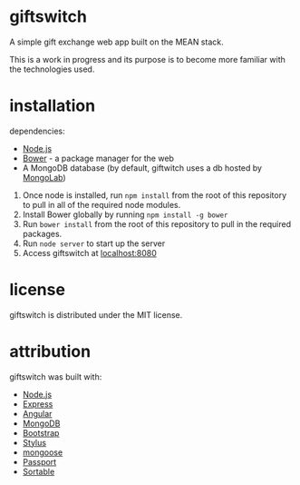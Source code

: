 # giftswitch
A simple gift exchange web app built on the MEAN stack.

This is a work in progress and its purpose is to become more familiar with the technologies used.

# installation
dependencies:

* [Node.js](http://www.nodejs.org)
* [Bower](http://www.bower.io) - a package manager for the web
* A MongoDB database (by default, giftwitch uses a db hosted by [MongoLab](http://www.mongolab.com))

1. Once node is installed, run `npm install` from the root of this repository to pull in all of the required node modules.
2. Install Bower globally by running `npm install -g bower`
3. Run `bower install` from the root of this repository to pull in the required packages.
4. Run `node server` to start up the server
5. Access giftswitch at [localhost:8080](http://localhost:8080)


# license
giftswitch is distributed under the MIT license.

# attribution
giftswitch was built with:

* [Node.js](http://www.nodejs.org)
* [Express](http://www.expressjs.com)
* [Angular](http://www.angularjs.org)
* [MongoDB](http://www.mongodb.org)
* [Bootstrap](http://www.getbootstrap.com)
* [Stylus](http://www.stylus-lang.com)
* [mongoose](http://www.mongoosejs.com)
* [Passport](http://www.passportjs.org)
* [Sortable](https://github.com/RubaXa/Sortable)
